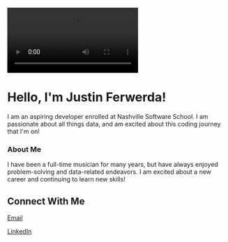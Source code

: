![alt text](/Computer%20Class_000.mp4)
# Hello, I'm Justin Ferwerda!

I am an aspiring developer enrolled at Nashville Software School. I am passionate about all things data, and am excited about this coding journey that I'm on!

### About Me

I have been a full-time musician for many years, but have always enjoyed problem-solving and data-related endeavors. I am excited about a new career and continuing to learn new skills!

## Connect With Me

[Email](mailto:justin.ferwerda@gmail.com)

[LinkedIn](https://www.linkedin.com/in/justin-ferwerda-343107214/)
